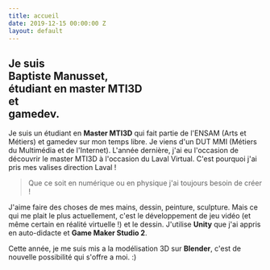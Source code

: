 ```yaml
---
title: accueil
date: 2019-12-15 00:00:00 Z
layout: default
---
```


## Je suis<br>**Baptiste Manusset**,<br>  étudiant en  **master MTI3D** <br> et <br> **gamedev**.

Je suis un étudiant en **Master MTI3D** qui fait partie de l'ENSAM (Arts et Métiers) et gamedev sur mon temps libre. Je viens d'un DUT MMI (Métiers du Multimédia et de l'Internet).
L'année dernière, j'ai eu l'occasion de découvrir le master MTI3D à l'occasion du Laval Virtual. C'est pourquoi j'ai pris mes valises direction Laval !


> Que ce soit en numérique ou en physique j'ai toujours besoin de créer !

J'aime faire des choses de mes mains, dessin, peinture, sculpture.
Mais ce qui me plait le plus actuellement, c'est le développement de jeu vidéo (et même certain en réalité virtuelle !) et le dessin.
J'utilise **Unity** que j'ai appris en auto-didacte et **Game Maker Studio 2**.
<br>


Cette année, je me suis mis a la modélisation 3D sur **Blender**, c'est de nouvelle possibilité qui s'offre a moi. :)